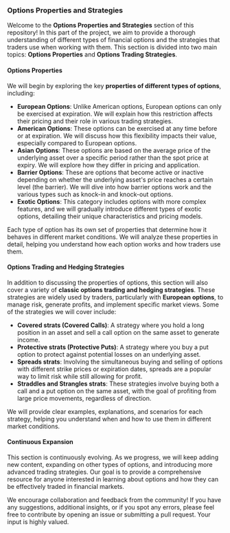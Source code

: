 ### Options Properties and Strategies

Welcome to the **Options Properties and Strategies** section of this repository! In this part of the project, we aim to provide a thorough understanding of different types of financial options and the strategies that traders use when working with them. This section is divided into two main topics: **Options Properties** and **Options Trading Strategies**.

#### Options Properties

We will begin by exploring the key **properties of different types of options**, including:

- **European Options**: Unlike American options, European options can only be exercised at expiration. We will explain how this restriction affects their pricing and their role in various trading strategies.
- **American Options**: These options can be exercised at any time before or at expiration. We will discuss how this flexibility impacts their value, especially compared to European options.
- **Asian Options**: These options are based on the average price of the underlying asset over a specific period rather than the spot price at expiry. We will explore how they differ in pricing and application.
- **Barrier Options**: These are options that become active or inactive depending on whether the underlying asset's price reaches a certain level (the barrier). We will dive into how barrier options work and the various types such as knock-in and knock-out options.
- **Exotic Options**: This category includes options with more complex features, and we will gradually introduce different types of exotic options, detailing their unique characteristics and pricing models.

Each type of option has its own set of properties that determine how it behaves in different market conditions. We will analyze these properties in detail, helping you understand how each option works and how traders use them.

#### Options Trading and Hedging Strategies

In addition to discussing the properties of options, this section will also cover a variety of **classic options trading and hedging strategies**. These strategies are widely used by traders, particularly with **European options**, to manage risk, generate profits, and implement specific market views. Some of the strategies we will cover include:

- **Covered strats (Covered Calls)**: A strategy where you hold a long position in an asset and sell a call option on the same asset to generate income.
- **Protective strats (Protective Puts)**: A strategy where you buy a put option to protect against potential losses on an underlying asset.
- **Spreads strats**: Involving the simultaneous buying and selling of options with different strike prices or expiration dates, spreads are a popular way to limit risk while still allowing for profit.
- **Straddles and Strangles strats**: These strategies involve buying both a call and a put option on the same asset, with the goal of profiting from large price movements, regardless of direction.

We will provide clear examples, explanations, and scenarios for each strategy, helping you understand when and how to use them in different market conditions.

#### Continuous Expansion

This section is continuously evolving. As we progress, we will keep adding new content, expanding on other types of options, and introducing more advanced trading strategies. Our goal is to provide a comprehensive resource for anyone interested in learning about options and how they can be effectively traded in financial markets.

We encourage collaboration and feedback from the community! If you have any suggestions, additional insights, or if you spot any errors, please feel free to contribute by opening an issue or submitting a pull request. Your input is highly valued.
